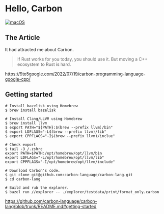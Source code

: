 # Hello, Carbon

[![macOS](https://img.shields.io/badge/macOS-Monterey-black)](https://developer.apple.com/macos/)

## The Article

It had attracted me about Carbon.

> If Rust works for you today, you should use it. But moving a C++ ecosystem to Rust is hard.

https://9to5google.com/2022/07/19/carbon-programming-language-google-cpp/

## Getting started

```shell
# Install bazelisk using Homebrew
$ brew install bazelisk

# Install Clang/LLVM using Homebrew
$ brew install llvm
$ export PATH="${PATH}:$(brew --prefix llvm)/bin"
$ export LDFLAGS="-L$(brew --prefix llvm)/lib"
$ export CPPFLAGS="-I$(brew --prefix llvm)/inclue"

# Check export
$ tail -3 /.zshrc
export PATH=$PATH:/opt/homebrew/opt/llvm/bin
export LDFLAGS="-L/opt/homebrew/opt/llvm/lib"
export CPPFLAGS="-I/opt/homebrew/opt/llvm/include"

# Download Carbon's code.
$ git clone git@github.com:carbon-language/carbon-lang.git
$ cd carbon-lang

# Build and rub the explorer.
$ bazel run //explorer -- ./explorer/testdata/print/format_only.carbon
```

https://github.com/carbon-language/carbon-lang/blob/trunk/README.md#getting-started

